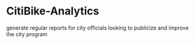 # CitiBike-Analytics
generate regular reports for city officials looking to publicize and improve the city program
